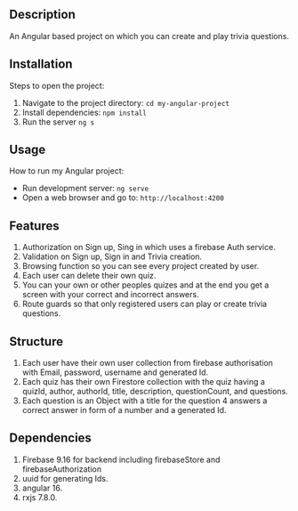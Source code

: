 ## Description

An Angular based project on which you can create and play trivia questions.

## Installation

Steps to open the project:

1. Navigate to the project directory: `cd my-angular-project`
2. Install dependencies: `npm install`
3. Run the server `ng s`

## Usage

How to run my Angular project:

- Run development server: `ng serve`
- Open a web browser and go to: `http://localhost:4200`

## Features

1. Authorization on Sign up, Sing in which uses a firebase Auth service.
2. Validation on Sign up, Sign in and Trivia creation.
3. Browsing function so you can see every project created by user.
4. Each user can delete their own quiz.
5. You can your own or other peoples quizes and at the end you get a screen with your correct and incorrect answers.
6. Route guards so that only registered users can play or create trivia questions.

## Structure

1. Each user have their own user collection from firebase authorisation with Email, password, username and generated Id.
2. Each quiz has their own Firestore collection with the quiz having a quizId, author, authorId, title, description, questionCount, and questions.
3. Each question is an Object with a title for the question 4 answers a correct answer in form of a number and a generated Id.

## Dependencies

1. Firebase 9.16 for backend including firebaseStore and firebaseAuthorization
2. uuid for generating Ids.
3. angular 16.
4. rxjs 7.8.0.
